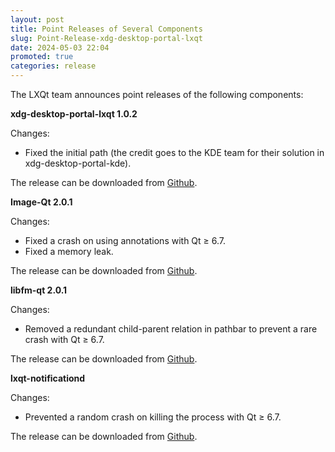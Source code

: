 ```yaml
---
layout: post
title: Point Releases of Several Components
slug: Point-Release-xdg-desktop-portal-lxqt
date: 2024-05-03 22:04
promoted: true
categories: release
---
```


The LXQt team announces point releases of the following components:

**xdg-desktop-portal-lxqt 1.0.2**

Changes:

 * Fixed the initial path (the credit goes to the KDE team for their solution in xdg-desktop-portal-kde).
  
The release can be downloaded from [Github](https://github.com/lxqt/xdg-desktop-portal-lxqt/releases).


**Image-Qt 2.0.1**

Changes:

* Fixed a crash on using annotations with Qt ≥ 6.7.
* Fixed a memory leak.

The release can be downloaded from [Github](https://github.com/lxqt/lximage-qt/releases).

**libfm-qt 2.0.1**

Changes:
* Removed a redundant child-parent relation in pathbar to prevent a rare crash with Qt ≥ 6.7.

The release can be downloaded from [Github](https://github.com/lxqt/libfm-qt/releases).

**lxqt-notificationd**

Changes:

* Prevented a random crash on killing the process with Qt ≥ 6.7.

The release can be downloaded from [Github](https://github.com/lxqt/lxqt-notificationd/releases).




